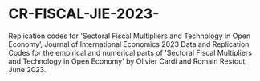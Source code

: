 # CR-FISCAL-JIE-2023-
Replication codes for 'Sectoral Fiscal Multipliers and Technology in Open Economy’, Journal of International Economics 2023
Data and Replication Codes for the empirical and numerical parts of 'Sectoral Fiscal Multipliers and Technology in Open Economy' 
by Olivier Cardi and Romain Restout, June 2023.
